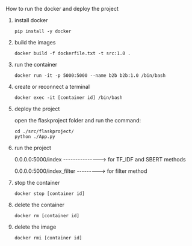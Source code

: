 How to run the docker and deploy the project

1. install docker

   ```shell
   pip install -y docker
   ```

1. build the images

   ```shell
   docker build -f dockerfile.txt -t src:1.0 .
   ```

1. run the container

   ```
   docker run -it -p 5000:5000 --name b2b b2b:1.0 /bin/bash
   ```

2. create or reconnect a terminal

   ```
   docker exec -it [container id] /bin/bash
   ```
   
5. deploy the project

   open the flaskproject folder and run the command:

   ```
   cd ./src/flaskproject/
   python ./App.py
   ```

6. run the project

   0.0.0.0:5000/index  ---------------> for  TF_IDF  and  SBERT methods

   0.0.0.0:5000/index_filter   ---------> for filter method

   

6. stop the container

   ```
   docker stop [container id]
   ```

7. delete the container

   ```
   docker rm [container id]
   ```

8. delete the image

   ```
   docker rmi [container id]
   ```

   

